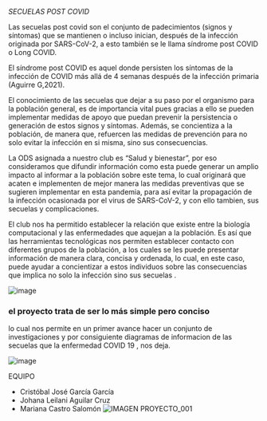 *SECUELAS POST COVID*

Las secuelas post covid son el conjunto de padecimientos (signos y síntomas) que se mantienen o incluso inician, después de la infección originada por SARS-CoV-2, a esto también se le llama síndrome post COVID o Long COVID.

El síndrome post COVID es aquel donde persisten los síntomas de la infección de COVID más allá de 4 semanas después de la infección primaria (Aguirre G,2021).

El conocimiento de las secuelas que dejar a su paso por el organismo para la población general, es de importancia vital pues gracias a ello se pueden implementar medidas de apoyo que puedan prevenir la persistencia o generación de estos signos y síntomas. Además, se concientiza a la población, de manera que, refuercen las medidas de prevención para no solo evitar la infección en si misma, sino sus consecuencias.

La ODS asignada a nuestro club es “Salud y bienestar”, por eso consideramos que difundir información como esta puede generar un amplio impacto al informar a la población sobre este tema, lo cual originará que acaten e implementen de mejor manera las medidas preventivas que se sugieren implementar en esta pandemia, para así evitar la propagación de la infección ocasionada por el virus de SARS-CoV-2, y con ello tambien, sus secuelas y complicaciones.

El club nos ha permitido establecer la relación que existe entre la biología computacional y las enfermedades que aquejan a la población. Es así que las herramientas tecnológicas nos permiten establecer contacto con diferentes grupos de la población, a los cuales se les puede presentar información de manera clara, concisa y ordenada, lo cual, en este caso, puede ayudar a concientizar a estos individuos sobre las consecuencias que implica no solo la infección sino sus secuelas .

![image](https://user-images.githubusercontent.com/89101501/130340689-b4612f57-6075-42d3-a9fd-8374bcec3e96.png)


###  el proyecto trata de ser lo más simple pero conciso
lo cual nos permite en un primer avance hacer un conjunto de investigaciones  y por consiguiente diagramas de informacion de las secuelas que la enfermedad COVID 19 , nos deja.

![image](https://user-images.githubusercontent.com/89101501/130340693-5621d1c1-9cb8-4f3b-a943-1a43cad141e1.png)

 EQUIPO
* Cristóbal José García García
* Johana Leilani Aguilar Cruz
* Mariana Castro Salomón
![IMAGEN PROYECTO_001](https://user-images.githubusercontent.com/89101501/130341512-ea20610b-75aa-4fcb-8c81-b287ca157be8.png)
